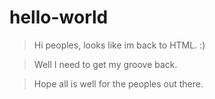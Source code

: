 # hello-world
  
  
  
> Hi peoples, looks like im back to HTML. :)
  
>  Well I need to get my groove back.
   
  
>  Hope all is well for the peoples out there.
  
  
